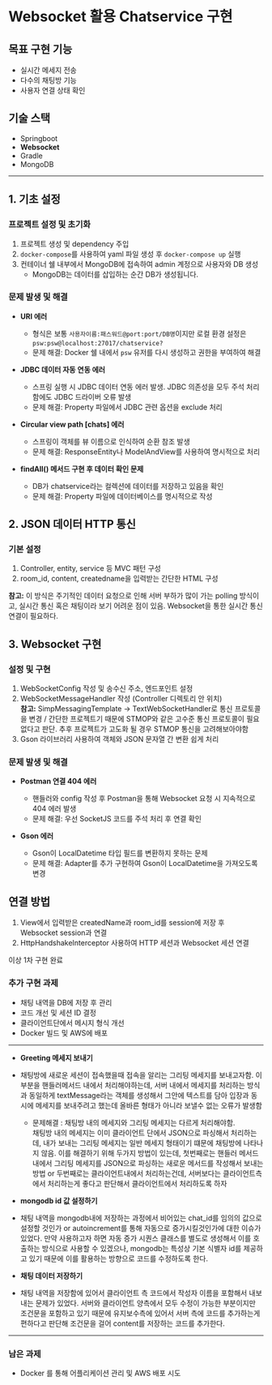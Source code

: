 # Websocket 활용 Chatservice 구현

## 목표 구현 기능

- 실시간 메세지 전송
- 다수의 채팅방 기능
- 사용자 연결 상태 확인

## 기술 스택

- Springboot
- **Websocket**
- Gradle
- MongoDB

---

## 1. 기초 설정

### 프로젝트 설정 및 초기화
1. 프로젝트 생성 및 dependency 주입
2. `docker-compose`를 사용하여 yaml 파일 생성 후 `docker-compose up` 실행
3. 컨테이너 쉘 내부에서 MongoDB에 접속하여 admin 계정으로 사용자와 DB 생성
   - MongoDB는 데이터를 삽입하는 순간 DB가 생성됩니다.

### 문제 발생 및 해결

- **URI 에러**
  - 형식은 보통 `사용자이름:패스워드@port:port/DB명`이지만 로컬 환경 설정은 `psw:psw@localhost:27017/chatservice?`
  - 문제 해결: Docker 쉘 내에서 `psw` 유저를 다시 생성하고 권한을 부여하여 해결

- **JDBC 데이터 자동 연동 에러**
  - 스프링 실행 시 JDBC 데이터 연동 에러 발생. JDBC 의존성을 모두 주석 처리함에도 JDBC 드라이버 오류 발생
  - 문제 해결: Property 파일에서 JDBC 관련 옵션을 exclude 처리

- **Circular view path [chats] 에러**
  - 스프링이 객체를 뷰 이름으로 인식하여 순환 참조 발생
  - 문제 해결: ResponseEntity나 ModelAndView를 사용하여 명시적으로 처리

- **findAll() 메서드 구현 후 데이터 확인 문제**
  - DB가 chatservice라는 컬렉션에 데이터를 저장하고 있음을 확인
  - 문제 해결: Property 파일에 데이터베이스를 명시적으로 작성

## 2. JSON 데이터 HTTP 통신

### 기본 설정
1. Controller, entity, service 등 MVC 패턴 구성
2. room_id, content, createdname을 입력받는 간단한 HTML 구성

**참고:** 이 방식은 주기적인 데이터 요청으로 인해 서버 부하가 많이 가는 polling 방식이고,
실시간 통신 혹은 채팅이라 보기 어려운 점이 있음. Websocket을 통한 실시간 통신 연결이 필요하다.

## 3. Websocket 구현

### 설정 및 구현
1. WebSocketConfig 작성 및 송수신 주소, 엔드포인트 설정
2. WebSocketMessageHandler 작성 (Controller 디렉토리 안 위치)<br>
**참고:** SimpMessagingTemplate -> TextWebSocketHandler로 통신 프로토콜을 변경 / 간단한 프로젝트기 때문에 STMOP와 같은 고수준 통신 프로토콜이 필요없다고 판단. 추후 프로젝트가 고도화 될 경우 STMOP 통신을 고려해보아야함
3. Gson 라이브러리 사용하여 객체와 JSON 문자열 간 변환 쉽게 처리

### 문제 발생 및 해결
- **Postman 연결 404 에러**
  - 핸들러와 config 작성 후 Postman을 통해 Websocket 요청 시 지속적으로 404 에러 발생
  - 문제 해결: 우선 SocketJS 코드를 주석 처리 후 연결 확인



- **Gson 에러**
  - Gson이 LocalDatetime 타입 필드를 변환하지 못하는 문제
  - 문제 해결: Adapter를 추가 구현하여 Gson이 LocalDatetime을 가져오도록 변경

## 연결 방법
1. View에서 입력받은 createdName과 room_id를 session에 저장 후 Websocket session과 연결
2. HttpHandshakeInterceptor 사용하여 HTTP 세션과 Websocket 세션 연결

이상 1차 구현 완료

### 추가 구현 과제

- 채팅 내역을 DB에 저장 후 관리
- 코드 개선 및 세션 ID 결정
- 클라이언트단에서 메시지 형식 개선
- Docker 빌드 및 AWS에 배포


---------------------------------------------------------------------------------

- **Greeting 메세지 보내기**
- 채팅방에 새로운 세션이 접속했을때 접속을 알리는 그리팅 메세지를 보내고자함.
	이 부분을 핸들러메서드 내에서 처리해야하는데, 서버 내에서 메세지를 처리하는 방식과 동일하게
	textMessage라는 객체를 생성해서 그안에 텍스트를 담아 입장과 동시에 메세지를 보내주려고 했는데
	올바른 형태가 아니라 보낼수 없는 오류가 발생함
	- 문제해결 : 채팅방 내의 메세지와 그리팅 메세지는 다르게 처리해야함.<br>
	채팅방 내의 메세지는 이미 클라이언트 단에서
	JSON으로 파싱해서 처리하는데, 내가 보내는 그리팅 메세지는 일반 메세지 형태이기 떄문에 채팅방에 나타나지 않음.
	이를 해결하기 위해 두가지 방법이 있는데,
	첫번째로는 핸들러 메서드 내에서 그리팅 메세지를 JSON으로 파싱하는 새로운 메서드를 작성해서 보내는 방법 or
	두번째로는 클라이언트내에서 처리하는건데, 서버보다는 클라이언트측에서 처리하는게 좋다고 판단해서 클라이언트에서 처리하도록 하자
	
	
- **mongodb id 값 설정하기**
- 채팅 내역을 mongodb내에 저장하는 과정에서 비어있는 chat_id를 임의의 값으로 설정할 것인가 or autoincrement를 통해 자동으로 증가시킬것인가에 대한 이슈가 있었다. 만약 사용하고자 하면 자동 증가 시퀀스 클래스를 별도로 생성해서 이를 호출하는 방식으로 사용할 수 있겠으나, mongodb는 특성상 기본 식별자 id를 제공하고 있기 때문에 이를 활용하는 방향으로 코드를 수정하도록 한다.


- **채팅 데이터 저장하기**
- 채팅 내역을 저장함에 있어서 클라이언트 측 코드에서 작성자 이름을 포함해서 내보내는 문제가 있었다. 서버와 클라이언트 양측에서 모두 수정이 가능한 부분이지만
조건문을 포함하고 있기 때문에 유지보수측에 있어서 서버 측에 코드를 추가하는게 편하다고 판단해 조건문을 걸어 content를 저장하는 코드를 추가한다.



------------------------------------------

### 남은 과제

- Docker 를 통해 어플리케이션 관리 및 AWS 배포 시도